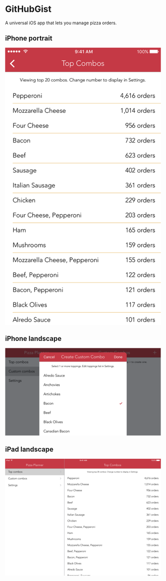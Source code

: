 # GitHubGist

A universal iOS app that lets you manage pizza orders.

## iPhone portrait
![ScreenShot](/Assets/PizzaPlanner_iPhone_portrait.png)

## iPhone landscape
![ScreenShot](/Assets/PizzaPlanner_iPhone_landscape.png)

## iPad landscape
![ScreenShot](/Assets/PizzaPlanner_iPad_landscape.png)
